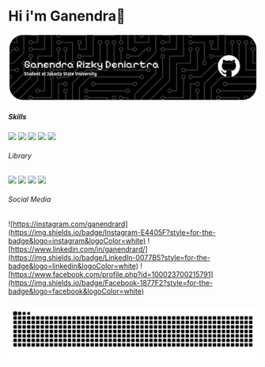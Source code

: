 # Hi i'm Ganendra👋

![Ganendrard](img/github-header-banner.png)

<!--
**ganendrard/ganendrard** is a ✨ _special_ ✨ repository because its `README.md` (this file) appears on your GitHub profile.

Here are some ideas to get you started:

- 🔭 I’m currently working on ...
- 🌱 I’m currently learning ...
- 👯 I’m looking to collaborate on ...
- 🤔 I’m looking for help with ...
- 💬 Ask me about ...
- 📫 How to reach me: ...
- 😄 Pronouns: ...
- ⚡ Fun fact: ...
-->

<!-- 🔭 I’m currently Student at Jakarta State University  -->

##### Skills
<img src="https://img.shields.io/badge/Python-FFD43B?style=for-the-badge&logo=python&logoColor=blu" /> <img src="https://img.shields.io/badge/HTML5-E34F26?style=for-the-badge&logo=html5&logoColor=white" /> <img src="https://img.shields.io/badge/CSS3-1572B6?style=for-the-badge&logo=css3&logoColor=white" /> <img src="https://img.shields.io/badge/JavaScript-323330?style=for-the-badge&logo=javascript&logoColor=F7DF1E" /> <img src="https://img.shields.io/badge/MySQL-005C84?style=for-the-badge&logo=mysql&logoColor=white" />

###### Library
<img src="https://img.shields.io/badge/Numpy-777BB4?style=for-the-badge&logo=numpy&logoColor=white" /> <img src="https://img.shields.io/badge/Pandas-2C2D72?style=for-the-badge&logo=pandas&logoColor=white" /> <img src="https://img.shields.io/badge/Xampp-F37623?style=for-the-badge&logo=xampp&logoColor=white" /> <img src="https://img.shields.io/badge/TensorFlow-FF6F00?style=for-the-badge&logo=TensorFlow&logoColor=white" />


###### Social Media
![https://instagram.com/ganendrard](https://img.shields.io/badge/Instagram-E4405F?style=for-the-badge&logo=instagram&logoColor=white) ![https://www.linkedin.com/in/ganendrard/](https://img.shields.io/badge/LinkedIn-0077B5?style=for-the-badge&logo=linkedin&logoColor=white) ![https://www.facebook.com/profile.php?id=100023700215791](https://img.shields.io/badge/Facebook-1877F2?style=for-the-badge&logo=facebook&logoColor=white)


###

<img src="https://raw.githubusercontent.com/ganendrard/ganendrard/output/snake.svg" alt="Snake animation" />

###
